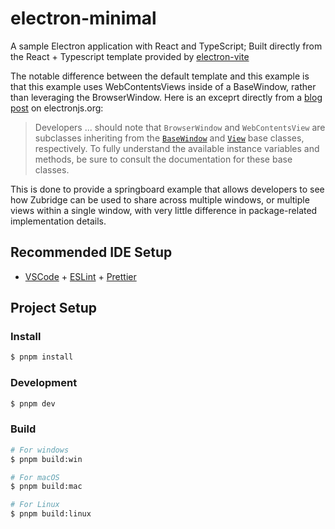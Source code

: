 # electron-minimal

A sample Electron application with React and TypeScript; Built directly from the React + Typescript template provided by [electron-vite](https://electron-vite.org/guide/#scaffolding-your-first-electron-vite-project)

The notable difference between the default template and this example is that this example uses WebContentsViews inside of a BaseWindow, rather than leveraging the BrowserWindow. Here is an exceprt directly from a [blog post](https://www.electronjs.org/blog/migrate-to-webcontentsview) on electronjs.org:

> Developers ... should note that `BrowserWindow` and `WebContentsView` are subclasses inheriting from the [`BaseWindow`](https://www.electronjs.org/docs/latest/api/base-window) and [`View`](https://www.electronjs.org/docs/latest/api/view) base classes, respectively. To fully understand the available instance variables and methods, be sure to consult the documentation for these base classes.

This is done to provide a springboard example that allows developers to see how Zubridge can be used to share across multiple windows, or multiple views within a single window, with very little difference in package-related implementation details.

## Recommended IDE Setup

- [VSCode](https://code.visualstudio.com/) + [ESLint](https://marketplace.visualstudio.com/items?itemName=dbaeumer.vscode-eslint) + [Prettier](https://marketplace.visualstudio.com/items?itemName=esbenp.prettier-vscode)

## Project Setup

### Install

```bash
$ pnpm install
```

### Development

```bash
$ pnpm dev
```

### Build

```bash
# For windows
$ pnpm build:win

# For macOS
$ pnpm build:mac

# For Linux
$ pnpm build:linux
```
